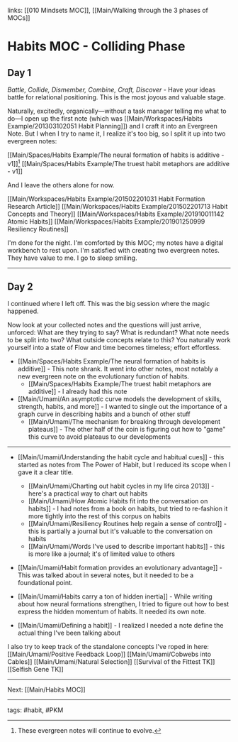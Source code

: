 links: [[010 Mindsets MOC]], [[Main/Walking through the 3 phases of MOCs]]

# Habits MOC - Colliding Phase
## Day 1
*Battle, Collide, Dismember, Combine, Craft, Discover* - Have your ideas battle for relational positioning. This is the most joyous and valuable stage.

Naturally, excitedly, organically—without a task manager telling me what to do—I open up the first note (which was [[Main/Workspaces/Habits Example/201303102051 Habit Planning]]) and I craft it into an Evergreen Note. But I when I try to name it, I realize it's too big, so I split it up into two evergreen notes:

[[Main/Spaces/Habits Example/The neural formation of habits is additive - v1]][^1]
[[Main/Spaces/Habits Example/The truest habit metaphors are additive - v1]]

And I leave the others alone for now. 

[[Main/Workspaces/Habits Example/201502201031 Habit Formation Research Article]]
[[Main/Workspaces/Habits Example/201502201713 Habit Concepts and Theory]]
[[Main/Workspaces/Habits Example/201910011142 Atomic Habits]]
[[Main/Workspaces/Habits Example/201901250999 Resiliency Routines]]

I'm done for the night. I'm comforted by this MOC; my notes have a digital workbench to rest upon. I'm satisfied with creating two evergreen notes. They have value to me. I go to sleep smiling.

---

## Day 2
I continued where I left off. This was the big session where the magic happened.

Now look at your collected notes and the questions will just arrive, unforced: What are they trying to say? What is redundant? What note needs to be split into two? What outside concepts relate to this? You naturally work yourself into a state of Flow and time becomes timeless; effort effortless.

- [[Main/Spaces/Habits Example/The neural formation of habits is additive]] - This note shrank. It went into other notes, most notably a new evergreen note on the evolutionary function of habits.
	- [[Main/Spaces/Habits Example/The truest habit metaphors are additive]] - I already had this note
- [[Main/Umami/An asymptotic curve models the development of skills, strength, habits, and more]] - I wanted to single out the importance of a graph curve in describing habits and a bunch of other stuff
	- [[Main/Umami/The mechanism for breaking through development plateaus]] - The other half of the coin is figuring out how to "game" this curve to avoid plateaus to our developments

--- 
- [[Main/Umami/Understanding the habit cycle and habitual cues]] - this started as notes from The Power of Habit, but I reduced its scope when I gave it a clear title.
	- [[Main/Umami/Charting out habit cycles in my life circa 2013]] - here's a practical way to chart out habits
	- [[Main/Umami/How Atomic Habits fit into the conversation on habits]] - I had notes from a book on habits, but tried to re-fashion it more tightly into the rest of this corpus on habits
	- [[Main/Umami/Resiliency Routines help regain a sense of control]] - this is partially a journal but it's valuable to the conversation on habits
	- [[Main/Umami/Words I've used to describe important habits]] - this is more like a journal; it's of limited value to others

- [[Main/Umami/Habit formation provides an evolutionary advantage]] - This was talked about in several notes, but it needed to be a foundational point.
- [[Main/Umami/Habits carry a ton of hidden inertia]] - While writing about how neural formations strengthen, I tried to figure out how to best express the hidden momentum of habits. It needed its own note.

- [[Main/Umami/Defining a habit]] - I realized I needed a note define the actual thing I've been talking about

I also try to keep track of the standalone concepts I've roped in here:
[[Main/Umami/Positive Feedback Loop]]
[[Main/Umami/Cobwebs into Cables]]
[[Main/Umami/Natural Selection]]
[[Survival of the Fittest TK]]
[[Selfish Gene TK]]

---
Next: [[Main/Habits MOC]]

---
tags: #habit, #PKM

[^1]: These evergreen notes will continue to evolve. 